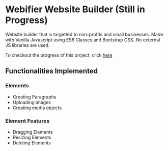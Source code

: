 # Webifier Website Builder (Still in Progress)

Website builder that is targetted to non-profits and small businesses. Made with Vanilla Javascript using ES6 Classes and Bootstrap CSS. No external JS libraries are used.

To checkout the progress of this project, click [here](https://zhengwin.github.io/webifier/)

## Functionalities Implemented


### Elements
- Creating Paragraphs
- Uploading images
- Creating media objects

### Element Features
- Dragging Elements
- Resizing Elements
- Deleting Elements
